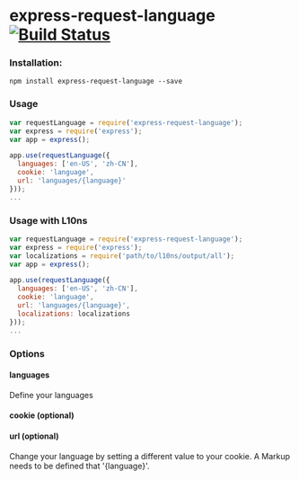 express-request-language [![Build Status](https://travis-ci.org/tinganho/express-request-language.png)](https://travis-ci.org/tinganho/express-request-language)
========================


### Installation:

```
npm install express-request-language --save
```

### Usage

```javascript
var requestLanguage = require('express-request-language');
var express = require('express');
var app = express();

app.use(requestLanguage({
  languages: ['en-US', 'zh-CN'],
  cookie: 'language',
  url: 'languages/{language}'
}));
...
```

### Usage with L10ns

```javascript
var requestLanguage = require('express-request-language');
var express = require('express');
var localizations = require('path/to/l10ns/output/all');
var app = express();

app.use(requestLanguage({
  languages: ['en-US', 'zh-CN'],
  cookie: 'language',
  url: 'languages/{language}',
  localizations: localizations
}));
...
```

### Options

#### languages
Define your languages

#### cookie (optional)

#### url (optional)
Change your language by setting a different value to your cookie. A Markup needs to be defined that '{language}'.
